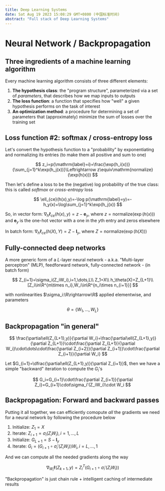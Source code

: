 ```yaml
---
title: Deep Learning Systems
date: Sat Aug 19 2023 15:08:29 GMT+0800 (中国标准时间)
abstract: "Full stack of Deep Learning Systems"
---
```


# Neural Network / Backpropagation

## Three ingredients of a machine learning algorithm

Every machine learning algorithm consists of three different elements:

1. **The hypothesis class**: the "program structure", parameterized via a set of *parameters*, that describes how we map inputs to outputs
2. **The loss function**: a function that specifies how "well" a given hypothesis performs on the task of interest
3. **An optimization method**: a procedure for determining a set of parameters that (approximately) minimize the sum of losses over the training set

## Loss function #2: softmax / cross-entropy loss

Let's convert the hypothesis function to a "probability" by exponentiating and normalizing its entries (to make them all positive and sum to one)

$$
z_i=p(\mathrm{label}=i)=\frac{\exp(h_i(x))}{\sum_{j=1}^k\exp(h_j(x))}\Leftrightarrow z\equiv\mathrm{normalize}(\exp(h(x)))
$$

Then let's define a loss to be the (negative) log probability of the true class: this is called *softmax* or *cross-entropy* loss

$$
\ell_{ce}(h(x),y)=-\log p(\mathrm{label}=y)=-h_y(x)+\log\sum_{j=1}^k\exp(h_j(x))
$$

So, in vector form: $\nabla_h\ell_{ce}(h(x),y)=z-\mathbf{e}_y$, where $z=\mathrm{normalize}(\exp(h(x)))$ and $\mathbf{e}_y$ is the one-hot vector with a one in the $y$th entry and zeros elsewhere

In batch form: $\nabla_h\ell_{ce}(h(X),Y)=Z-\mathbf{I}_y$, where $Z=\mathrm{normalize}(\exp(h(X)))$

## Fully-connected deep networks

A more generic form of a $L$-layer neural network - a.k.a. "Multi-layer perceptron" (MLP), feedforward network, fully-connected network - (in batch form)

$$
Z_{i+1}=\sigma_i(Z_iW_i),i=1,\dots,L\\
Z_1=X\\
h_\theta(X)=Z_{L+1}\\
[Z_i\in\R^{m\times n_i},W_i\in\R^{n_i\times n_{i+1}}]
$$

with nonlinearities $\sigma_i:\R\rightarrow\R$ applied elementwise, and parameters

$$
\theta=\{W_1,\dots,W_L\}
$$

## Backpropagation "in general"

$$
\frac{\partial\ell(Z_{L+1},y)}{\partial W_i}=\frac{\partial\ell(Z_{L+1},y)}{\partial Z_{L+1}}\cdot\frac{\partial Z_{L+1}}{\partial W_i}\cdot\dots\cdot\frac{\partial Z_{i+2}}{\partial Z_{i+1}}\cdot\frac{\partial Z_{i+1}}{\partial W_i}
$$

Let $G_{i+1}=\dfrac{\partial\ell(Z_{L+1},y)}{\partial Z_{i+1}}$, then we have a simple "backward" iteration to compute the $G_i$'s

$$
G_i=G_{i+1}\cdot\frac{\partial Z_{i+1}}{\partial Z_i}=G_{i+1}\cdot\sigma_i'(Z_iW_i)\cdot W_i
$$

## Backpropagation: Forward and backward passes

Putting it all together, we can efficiently comopute *all* the gradients we need for a neural network by following the procedure below

1. Initialize: $Z_1=X$
2. Iterate: $Z_{i+1}=\sigma_i(Z_iW_i),i=1,\dots,L$
3. Initialize: $G_{L+1}=S-\mathbf{I}_y$
4. Iterate: $G_i=(G_{i+1}\circ\sigma_i'(Z_iW_i))W_i,i=L,\dots,1$

And we can compute all the needed gradients along the way

$$
\nabla_{W_i}\ell(Z_{k+1},y)=Z_i^T(G_{i+1}\circ\sigma_i'(Z_iW_i))
$$

"Backpropagation" is just chain rule + intelligent caching of intermediate results
